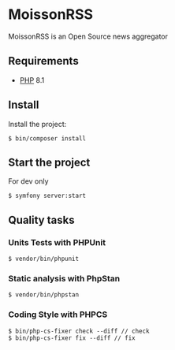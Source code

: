 # MoissonRSS

MoissonRSS is an Open Source news aggregator

## Requirements
* [PHP](https://www.php.net/) 8.1

## Install

Install the project:
```shell
$ bin/composer install
```

## Start the project
For dev only 

```shell
$ symfony server:start
```

## Quality tasks

### Units Tests with PHPUnit

```shell
$ vendor/bin/phpunit
```

### Static analysis with PhpStan

```shell
$ vendor/bin/phpstan
```

### Coding Style with PHPCS

```shell
$ bin/php-cs-fixer check --diff // check
$ bin/php-cs-fixer fix --diff // fix
```
